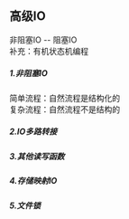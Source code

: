 ## 高级IO

非阻塞IO -- 阻塞IO  
补充：有机状态机编程


##### 1.非阻塞IO
简单流程：自然流程是结构化的  
复杂流程：自然流程不是结构的

##### 2.IO多路转接
##### 3.其他读写函数
##### 4.存储映射IO
##### 5.文件锁
